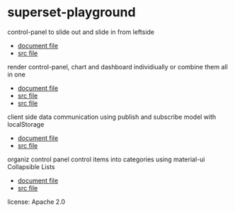 # superset-playground
control-panel to slide out and slide in from leftside
* [document file](/docs/slideout.panel.md)
* [src file](/src/drawer/ControlPanelsContainer.jsx )

render control-panel, chart and dashboard individiually or combine them all in one
* [document file](/docs/standalone.md)
* [src file](/src/standalone/view.jsx)
* [src file](/src/SimpleflowViewContainer.jsx) 

client side data communication using publish and subscribe model with localStorage
* [document file](/docs/pubsub.md)
* [src file](/src/pubsub/pubsub.js)

organiz control panel control items into categories using material-ui Collapsible Lists
* [document file](/docs/list.md)
* [src file](/src/ControlPanelsContainer.jsx)

license: Apache 2.0
